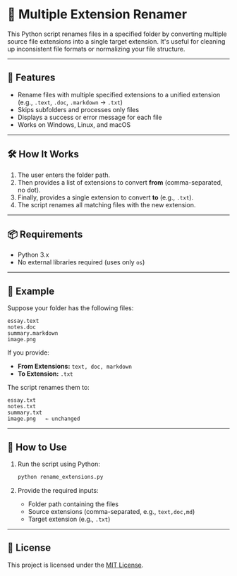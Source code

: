 # 🔄 Multiple Extension Renamer

This Python script renames files in a specified folder by converting multiple source file extensions into a single target extension. It's useful for cleaning up inconsistent file formats or normalizing your file structure.

---

## 🚀 Features

- Rename files with multiple specified extensions to a unified extension (e.g., `.text`, `.doc`, `.markdown` → `.txt`)
- Skips subfolders and processes only files
- Displays a success or error message for each file
- Works on Windows, Linux, and macOS

---

## 🛠️ How It Works

1. The user enters the folder path.
2. Then provides a list of extensions to convert **from** (comma-separated, no dot).
3. Finally, provides a single extension to convert **to** (e.g., `.txt`).
4. The script renames all matching files with the new extension.

---

## 📦 Requirements

- Python 3.x  
- No external libraries required (uses only `os`)

---

## 🧪 Example

Suppose your folder has the following files:

```
essay.text  
notes.doc  
summary.markdown  
image.png  
```

If you provide:
- **From Extensions:** `text, doc, markdown`
- **To Extension:** `.txt`

The script renames them to:

```
essay.txt  
notes.txt  
summary.txt  
image.png   ← unchanged
```

---

## 🏁 How to Use

1. Run the script using Python:
   ```bash
   python rename_extensions.py
   ```

2. Provide the required inputs:
   - Folder path containing the files
   - Source extensions (comma-separated, e.g., `text,doc,md`)
   - Target extension (e.g., `.txt`)

---

## 📄 License

This project is licensed under the [MIT License](https://opensource.org/licenses/MIT).
